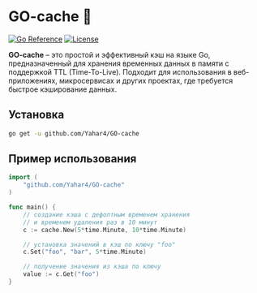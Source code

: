 # GO-cache 🚀

[![Go Reference](https://pkg.go.dev/badge/github.com/Yahar4/GO-cache.svg)](https://pkg.go.dev/github.com/Yahar4/GO-cache)
[![License](https://img.shields.io/badge/license-MIT-blue.svg)](https://github.com/Yahar4/GO-cache/blob/main/LICENSE)

**GO-cache** – это простой и эффективный кэш на языке Go, предназначенный для хранения временных данных в памяти с поддержкой TTL (Time-To-Live). Подходит для использования в веб-приложениях, микросервисах и других проектах, где требуется быстрое кэширование данных.

## Установка


```bash
go get -u github.com/Yahar4/GO-cache
```

## Пример использования
```go
import (
	"github.com/Yahar4/GO-cache"
)

func main() {
	// создание кэша с дефолтным временем хранения
	// и временем удаления раз в 10 минут
	c := cache.New(5*time.Minute, 10*time.Minute)

	// установка значений в кэш по ключу "foo"
	c.Set("foo", "bar", 5*time.Minute)

	// получение значения из кэша по ключу
	value := c.Get("foo")
}
```
